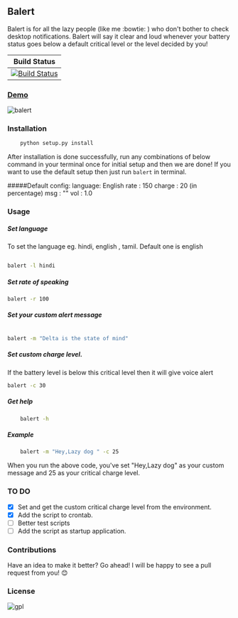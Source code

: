 ## Balert

Balert is for all the lazy people (like me :bowtie: ) who don't bother to check desktop notifications. Balert 
will say it clear and loud whenever your battery status goes below a default critical level or the level decided by you! 

| Build Status |
| ------------ |
| [![Build Status](https://travis-ci.org/tushar-rishav/balert.svg?branch=master)](https://travis-ci.org/tushar-rishav/balert)|


### [Demo](https://cloud.githubusercontent.com/assets/7397433/9386259/47f4991a-4778-11e5-9aaa-54873acf3d31.gif)
![balert](https://cloud.githubusercontent.com/assets/7397433/9386259/47f4991a-4778-11e5-9aaa-54873acf3d31.gif)


### Installation

```sh
	python setup.py install
```
After installation is done successfully, run any combinations of below command in your terminal once for initial setup and then we are done! If you want to use the default setup then just run  ``` balert ``` in terminal. 

#####Default config:
	language: English
	rate    : 150
	charge  : 20 (in percentage)
    msg     : ""
    vol     : 1.0

### Usage

##### Set language
To set the language eg. hindi, english , tamil. Default one is english
```sh

balert -l hindi

```

##### Set rate of speaking
```sh
balert -r 100

```

##### Set your custom alert message
```sh

balert -m "Delta is the state of mind"

```

##### Set custom charge level. 
If the battery level is below this critical level then it will give voice alert

```sh
balert -c 30

```
##### Get help
```sh
	balert -h
```
##### Example
```sh
	balert -m "Hey,Lazy dog " -c 25
```
When you run the above code, you've set "Hey,Lazy dog" as your custom message and 25 as your critical charge level.

### TO DO
- [x] Set and get the custom critical charge level from the environment.
- [x] Add the script to crontab.
- [ ] Better test scripts
- [ ] Add the script as startup application.

### Contributions
Have an idea to make it better? Go ahead! I will be happy to see a pull request from you! :blush:

### License
![gpl](https://cloud.githubusercontent.com/assets/7397433/9025904/67008062-3936-11e5-8803-e5b164a0dfc0.png)
